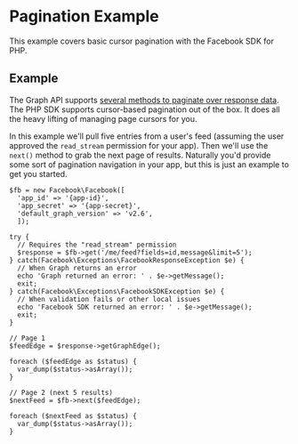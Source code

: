 # Pagination Example

This example covers basic cursor pagination with the Facebook SDK for PHP.

## Example

The Graph API supports [several methods to paginate over response data](https://developers.facebook.com/docs/graph-api/using-graph-api/#paging). The PHP SDK supports cursor-based pagination out of the box. It does all the heavy lifting of managing page cursors for you.

In this example we'll pull five entries from a user's feed (assuming the user approved the `read_stream` permission for your app). Then we'll use the `next()` method to grab the next page of results. Naturally you'd provide some sort of pagination navigation in your app, but this is just an example to get you started.

```
$fb = new Facebook\Facebook([
  'app_id' => '{app-id}',
  'app_secret' => '{app-secret}',
  'default_graph_version' => 'v2.6',
  ]);

try {
  // Requires the "read_stream" permission
  $response = $fb->get('/me/feed?fields=id,message&limit=5');
} catch(Facebook\Exceptions\FacebookResponseException $e) {
  // When Graph returns an error
  echo 'Graph returned an error: ' . $e->getMessage();
  exit;
} catch(Facebook\Exceptions\FacebookSDKException $e) {
  // When validation fails or other local issues
  echo 'Facebook SDK returned an error: ' . $e->getMessage();
  exit;
}

// Page 1
$feedEdge = $response->getGraphEdge();

foreach ($feedEdge as $status) {
  var_dump($status->asArray());
}

// Page 2 (next 5 results)
$nextFeed = $fb->next($feedEdge);

foreach ($nextFeed as $status) {
  var_dump($status->asArray());
}
```
